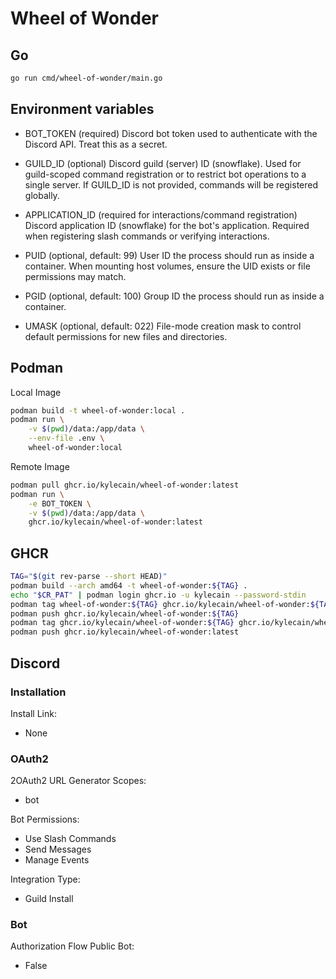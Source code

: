 # Wheel of Wonder

## Go

```zsh
go run cmd/wheel-of-wonder/main.go 
```

## Environment variables

- BOT_TOKEN (required)
    Discord bot token used to authenticate with the Discord API. Treat this as a secret.

- GUILD_ID (optional)
    Discord guild (server) ID (snowflake). Used for guild-scoped command registration or to restrict bot operations to a single server. If GUILD_ID is not provided, commands will be registered globally.

- APPLICATION_ID (required for interactions/command registration)
    Discord application ID (snowflake) for the bot's application. Required when registering slash commands or verifying interactions.

- PUID (optional, default: 99)
    User ID the process should run as inside a container. When mounting host volumes, ensure the UID exists or file permissions may match.

- PGID (optional, default: 100)
    Group ID the process should run as inside a container.

- UMASK (optional, default: 022)
    File-mode creation mask to control default permissions for new files and directories.

## Podman

Local Image

```zsh
podman build -t wheel-of-wonder:local .
podman run \
    -v $(pwd)/data:/app/data \
    --env-file .env \
    wheel-of-wonder:local
```

Remote Image

```zsh
podman pull ghcr.io/kylecain/wheel-of-wonder:latest
podman run \
    -e BOT_TOKEN \
    -v $(pwd)/data:/app/data \
    ghcr.io/kylecain/wheel-of-wonder:latest
```

## GHCR

```zsh
TAG="$(git rev-parse --short HEAD)"
podman build --arch amd64 -t wheel-of-wonder:${TAG} .
echo "$CR_PAT" | podman login ghcr.io -u kylecain --password-stdin
podman tag wheel-of-wonder:${TAG} ghcr.io/kylecain/wheel-of-wonder:${TAG}
podman push ghcr.io/kylecain/wheel-of-wonder:${TAG}
podman tag ghcr.io/kylecain/wheel-of-wonder:${TAG} ghcr.io/kylecain/wheel-of-wonder:latest
podman push ghcr.io/kylecain/wheel-of-wonder:latest
```

## Discord

### Installation

Install Link:

- None

### OAuth2

2OAuth2 URL Generator
Scopes:

- bot

Bot Permissions:

- Use Slash Commands
- Send Messages
- Manage Events

Integration Type:

- Guild Install

### Bot

Authorization Flow
Public Bot:

- False
